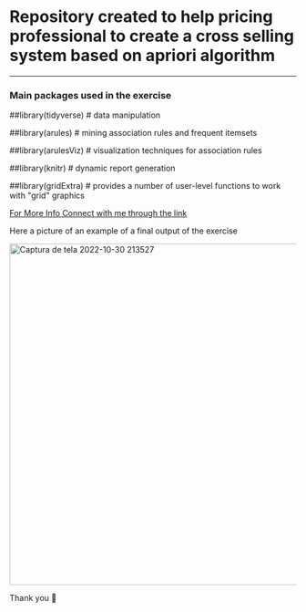 # Repository created to help pricing professional to create a cross selling system based on apriori algorithm

***

### Main packages used in the exercise

##library(tidyverse) # data manipulation

##library(arules) # mining association rules and frequent itemsets

##library(arulesViz) # visualization techniques for association rules

##library(knitr) # dynamic report generation

##library(gridExtra) # provides a number of user-level functions to work with "grid" graphics

[For More Info Connect with me through the link](https://www.linkedin.com/in/thales-prado-024558139/)

Here a picture of an example of a final output of the exercise

<img width="599" alt="Captura de tela 2022-10-30 213527" src="https://user-images.githubusercontent.com/83819650/198884406-9ca6d2d4-1766-49da-848c-08474701b281.png">



Thank you 🙏
 
